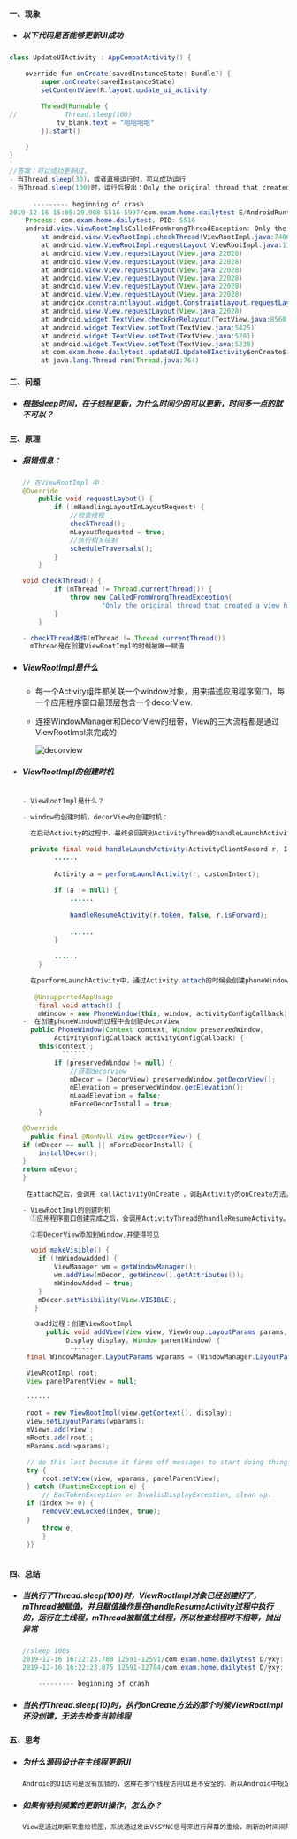#### 一、现象

- ##### 以下代码是否能够更新UI成功

```java
class UpdateUIActivity : AppCompatActivity() {
  
    override fun onCreate(savedInstanceState: Bundle?) {
        super.onCreate(savedInstanceState)
        setContentView(R.layout.update_ui_activity)

        Thread(Runnable {
//            Thread.sleep(100)
            tv_blank.text = "哈哈哈哈"
        }).start()

    }
}

//答案：可以成功更新UI。
- 当Thread.sleep(30)，或者直接运行时，可以成功运行
- 当Thread.sleep(100)时，运行后报出：Only the original thread that created a view hierarchy can touch its views.(只有创建 这个View层级 的线程能够更新此View)
  
      --------- beginning of crash
2019-12-16 15:05:29.908 5516-5997/com.exam.home.dailytest E/AndroidRuntime: FATAL EXCEPTION: Thread-6
    Process: com.exam.home.dailytest, PID: 5516
    android.view.ViewRootImpl$CalledFromWrongThreadException: Only the original thread that created a view hierarchy can touch its views.
        at android.view.ViewRootImpl.checkThread(ViewRootImpl.java:7406)
        at android.view.ViewRootImpl.requestLayout(ViewRootImpl.java:1185)
        at android.view.View.requestLayout(View.java:22028)
        at android.view.View.requestLayout(View.java:22028)
        at android.view.View.requestLayout(View.java:22028)
        at android.view.View.requestLayout(View.java:22028)
        at android.view.View.requestLayout(View.java:22028)
        at android.view.View.requestLayout(View.java:22028)
        at androidx.constraintlayout.widget.ConstraintLayout.requestLayout(ConstraintLayout.java:3172)
        at android.view.View.requestLayout(View.java:22028)
        at android.widget.TextView.checkForRelayout(TextView.java:8560)
        at android.widget.TextView.setText(TextView.java:5425)
        at android.widget.TextView.setText(TextView.java:5281)
        at android.widget.TextView.setText(TextView.java:5238)
        at com.exam.home.dailytest.updateUI.UpdateUIActivity$onCreate$1.run(UpdateUIActivity.kt:16)
        at java.lang.Thread.run(Thread.java:764)
```

#### 二、问题

- ##### 根据sleep时间，在子线程更新，为什么时间少的可以更新，时间多一点的就不可以？

#### 三、原理

- ##### 报错信息：

  ```java
  // 在ViewRootImpl 中：
  @Override
      public void requestLayout() {
          if (!mHandlingLayoutInLayoutRequest) {
              //检查线程
              checkThread();
              mLayoutRequested = true;
              //执行相关绘制
              scheduleTraversals();
          }
      }
  
  void checkThread() {
          if (mThread != Thread.currentThread()) {
              throw new CalledFromWrongThreadException(
                      "Only the original thread that created a view hierarchy can touch its views.");
          }
      }
  
  - checkThread条件(mThread != Thread.currentThread())
    mThread是在创建ViewRootImpl的时候被唯一赋值
  ```

- ##### ViewRootImpl是什么

  - 每一个Activity组件都关联一个window对象，用来描述应用程序窗口，每一个应用程序窗口最顶层包含一个decorView.
  - 连接WindowManager和DecorView的纽带，View的三大流程都是通过ViewRootImpl来完成的

    ![decorview]()

- ##### ViewRootImpl的创建时机

  ```java
  
  - ViewRootImpl是什么？
  
  - window的创建时机，decorView的创建时机：
  
  	在启动Activity的过程中，最终会回调到ActivityThread的handleLaunchActivity
  
  	private final void handleLaunchActivity(ActivityClientRecord r, Intent customIntent) {
          ......
   
          Activity a = performLaunchActivity(r, customIntent);
   
          if (a != null) {
              ......
   
              handleResumeActivity(r.token, false, r.isForward);
   
              ......
          }
   
          ......
      }
  
    在performLaunchActivity中，通过Activity.attach的时候会创建phoneWindow.
    
  	 @UnsupportedAppUsage
      final void attach() {
      mWindow = new PhoneWindow(this, window, activityConfigCallback);
  -  在创建phoneWindow的过程中会创建decorView
    public PhoneWindow(Context context, Window preservedWindow,
          ActivityConfigCallback activityConfigCallback) {
      this(context);
    		``````
          if (preservedWindow != null) {
              //获取decorview
              mDecor = (DecorView) preservedWindow.getDecorView();
              mElevation = preservedWindow.getElevation();
              mLoadElevation = false;
              mForceDecorInstall = true;
      }
  ``````
  ```java
  @Override
  	public final @NonNull View getDecorView() {
  if (mDecor == null || mForceDecorInstall) {
      installDecor();
  }
  return mDecor;
  }
        
   在attach之后，会调用 callActivityOnCreate ，调起Activity的onCreate方法，执行setContentView等
  
  - ViewRootImpl的创建时机
    ①应用程序窗口创建完成之后，会调用ActivityThread的handleResumeActivity。首先performResumeActivity通过来激活正在启动的activity组件(回调onResume)。
  
    ②将DecorView添加到Window,并使得可见
  
    void makeVisible() {
      if (!mWindowAdded) {
          ViewManager wm = getWindowManager();
          wm.addView(mDecor, getWindow().getAttributes());
          mWindowAdded = true;
      }
      mDecor.setVisibility(View.VISIBLE);
     }
  
     ③add过程：创建ViewRootImpl
        public void addView(View view, ViewGroup.LayoutParams params,
             Display display, Window parentWindow) {
              ······
   final WindowManager.LayoutParams wparams = (WindowManager.LayoutParams) params;
  
   ViewRootImpl root;
   View panelParentView = null;
  
   ······
  
   root = new ViewRootImpl(view.getContext(), display);
   view.setLayoutParams(wparams);
   mViews.add(view);
   mRoots.add(root);
   mParams.add(wparams);
  
   // do this last because it fires off messages to start doing things
   try {
       root.setView(view, wparams, panelParentView);
   } catch (RuntimeException e) {
       // BadTokenException or InvalidDisplayException, clean up.
   if (index >= 0) {
       removeViewLocked(index, true);
   }
       throw e;
       }
   }}
              
  ```

#### 四、总结

- ##### 当执行了Thread.sleep(100)时，ViewRootImpl对象已经创建好了，mThread被赋值，并且赋值操作是在handleResumeActivity过程中执行的，运行在主线程，mThread被赋值主线程，所以检查线程时不相等，抛出异常

  ```java
  //sleep 100s
  2019-12-16 16:22:23.780 12591-12591/com.exam.home.dailytest D/yxy: onResume执行了Thread[main,5,main]
  2019-12-16 16:22:23.875 12591-12784/com.exam.home.dailytest D/yxy: onCreateThread[Thread-6,5,main]
      
      --------- beginning of crash
  ```

- ##### 当执行Thread.sleep(10)时，执行onCreate方法的那个时候ViewRootImpl还没创建，无法去检查当前线程

#### 五、思考

- ##### 为什么源码设计在主线程更新UI

  ```java
  Android的UI访问是没有加锁的，这样在多个线程访问UI是不安全的。所以Android中规定只能在UI线程中访问UI
  ```

- ##### 如果有特别频繁的更新UI操作，怎么办？

  ```java
  View是通过刷新来重绘视图，系统通过发出VSSYNC信号来进行屏幕的重绘，刷新的时间间隔是16ms,如果我们可以在16ms以内将绘制工作完成，则没有任何问题，如果我们绘制过程逻辑很复杂，并且我们的界面更新还非常频繁，这时候就会造成界面的卡顿，影响用户体验，为此Android提供了SurfaceView来解决这一问题
  ```

  